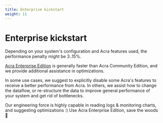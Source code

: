 ```yaml
---
title: Enterprise kickstart
weight: 11
---
```


# Enterprise kickstart

Depending on your system's configuration and Acra features used, the performance penalty might be 3..15%.

[Acra Enterprise Edition](/acra/enterprise-edition/) is generally faster than Acra Community Edition, and we provide additional assistance in optimizations. 

In some use cases, we suggest to explicitly disable some Acra's features to receive a better performance from Acra. In others, we assist how to change the dataflow, or re-structure the data to improve general performance of your system and get rid of bottlenecks.

Our engineering force is highly capable in reading logs & monitoring charts, and suggesting optimizations :) Use Acra Enterprise Edition, save the woods 🌳